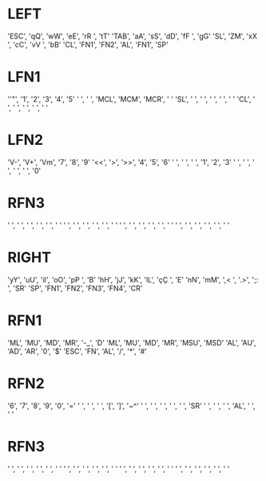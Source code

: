 # LEFT
'ESC',	'qQ',	'wW',	'eE',	'rR ',	'tT'
'TAB',	'aA',	'sS',	'dD',	'fF ',	'gG'
'SL',	'ZM',	'xX	',	'cC',	'vV ',	'bB'
'CL',	'FN1',	'FN2',	'AL',	'FN1',	'SP'
# LFN1
'\'"',	'1',	'2',	'3',	'4',	'5'
' ',	' ',	'MCL',	'MCM',	'MCR',	' '
'SL',	' ',	' ',	' ',	' ',	' '
'CL',	' ',	' ',	' ',	' ',	' '
# LFN2
'V-',	'V+',	'Vm',	'7',	'8',	'9'
'<<',	'>',	'>>',	'4',	'5',	'6'
' ',	' ',	' ',	'1',	'2',	'3'
' ',	' ',	' ',	' ',	' ',	'0'
# RFN3
' ',	' ',	' ',	' ',	' ',	' '
' ',	' ',	' ',	' ',	' ',	' '
' ',	' ',	' ',	' ',	' ',	' '
' ',	' ',	' ',	' ',	' ',	' '
# RIGHT
'yY',	'uU',	'iI',	'oO',	'pP ',	'B'
'hH',	'jJ',	'kK',	'lL',	'çÇ ',	'E'
'nN',	'mM',	',<	',	'.>',	';: ',	'SR'
'SP',	'FN1',	'FN2',	'FN3',	'FN4',	'CR'
# RFN1
'ML',	'MU',	'MD',	'MR',	'-_',	'D'
'ML',	'MU',	'MD',	'MR',	'MSU',	'MSD'
'AL',	'AU',	'AD',	'AR',	'0',	'$'
'ESC',	'FN',	'AL',	'/',	'*',	'#'
# RFN2
'6',	'7',	'8',	'9',	'0',	'='
' ',	' ',	' ',	'\[',	'\]',	'~^'
' ',	' ',	' ',	' ',	' ',	'SR'
' ',	' ',	' ',	'AL',	' ',	' '
# RFN3
' ',	' ',	' ',	' ',	' ',	' '
' ',	' ',	' ',	' ',	' ',	' '
' ',	' ',	' ',	' ',	' ',	' '
' ',	' ',	' ',	' ',	' ',	' '
